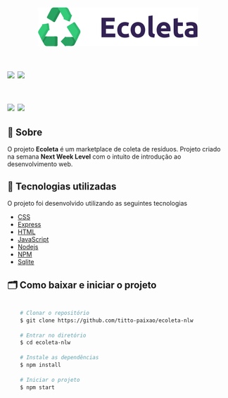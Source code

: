 <h1 align="center">
    <img src="public/assets/logo.svg">
</h1>

<h1>
    <img src="https://user-images.githubusercontent.com/53455375/90925837-48a5a100-e3c8-11ea-9642-00b06fd66355.png"  width="49%" height"100%">
    <img src="https://user-images.githubusercontent.com/53455375/90925843-49d6ce00-e3c8-11ea-8169-4702f5f66115.png"  width="49%" height"100%">
</h1>

<h1>
    <img src="https://user-images.githubusercontent.com/53455375/90925845-49d6ce00-e3c8-11ea-840a-91128cdbf6f4.png" width="49%" height"100%">
    <img src="https://user-images.githubusercontent.com/53455375/90925846-4b07fb00-e3c8-11ea-8c1e-784985e2a990.png" width="49%" height"100%">
</h1>

## 🔖 Sobre

O projeto **Ecoleta** é um marketplace de coleta de resíduos. Projeto criado na semana **Next Week Level** com o intuito de introdução ao desenvolvimento web.


## 🚀 Tecnologias utilizadas

O projeto foi desenvolvido utilizando as seguintes tecnologias

- [CSS](https://developer.mozilla.org/pt-BR/docs/Web/CSS)
- [Express](https://expressjs.com/pt-br/)
- [HTML](https://developer.mozilla.org/pt-BR/docs/Web/HTML)
- [JavaScript](https://www.javascript.com/)
- [Nodejs](https://nodejs.org/en/)
- [NPM](https://www.npmjs.com/)
- [Sqlite](https://www.sqlite.org/index.html)

## 🗂 Como baixar e iniciar o projeto

```bash

    # Clonar o repositório
    $ git clone https://github.com/titto-paixao/ecoleta-nlw

    # Entrar no diretório
    $ cd ecoleta-nlw

    # Instale as dependências
    $ npm install
    
    # Iniciar o projeto
    $ npm start
```